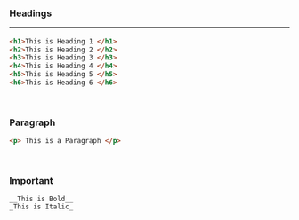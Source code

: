 <!-- Readme Templete  -->

### Headings <hr>

```html
<h1>This is Heading 1 </h1>
<h2>This is Heading 2 </h2>
<h3>This is Heading 3 </h3>
<h4>This is Heading 4 </h4>
<h5>This is Heading 5 </h5>
<h6>This is Heading 6 </h6>

```

<br>  

### Paragraph

```html
<p> This is a Paragraph </p>
```

<br>

### Important


```
__This is Bold__
_This is Italic_




```
